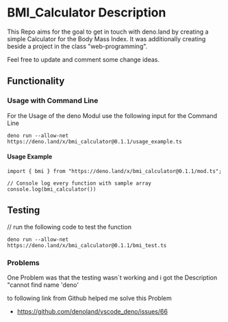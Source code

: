 # BMI_Calculator Description 
This Repo aims for the goal to get in touch with deno.land by creating a simple Calculator for the Body Mass Index. It was additionally creating beside a project in the class "web-programming". 

Feel free to update and comment some change ideas.

## Functionality
### Usage with Command Line 
For the Usage of the deno Modul use the following input for the Command Line

```
deno run --allow-net https://deno.land/x/bmi_calculator@0.1.1/usage_example.ts
```
#### Usage Example
```
import { bmi } from "https://deno.land/x/bmi_calculator@0.1.1/mod.ts";

// Console log every function with sample array
console.log(bmi_calculator())
```


## Testing
// run the following code to test the function
```
deno run --allow-net https://deno.land/x/bmi_calculator@0.1.1/bmi_test.ts
```

### Problems
One Problem was that the testing wasn`t working and i got the Description "cannot find name 'deno'

to following link from Github helped me solve this Problem
- https://github.com/denoland/vscode_deno/issues/66
